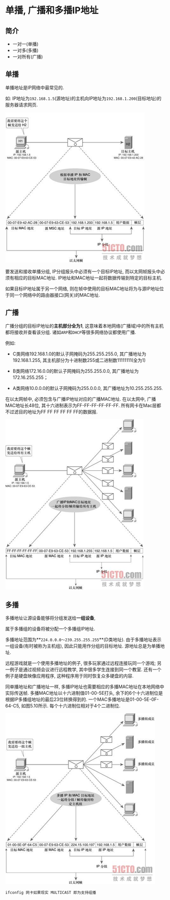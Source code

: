 # 单播, 广播和多播IP地址

## 简介

* 一对一(单播)
* 一对多(多播)
* 一对所有(广播)

## 单播

单播地址是IP网络中最常见的.

如: IP地址为`192.168.1.5`(源地址)的主机向IP地址为`192.168.1.200`(目标地址)的服务器请求网页.


![单播](./img/nettype_1.jpg)

要发送和接收单播分组, IP分组报头中必须有一个目标IP地址, 而以太网帧报头中必须有相应的目标MAC地址. IP地址和MAC地址一起将数据传输到特定的目标主机.

如果目标IP地址属于另一个网络, 则在帧中使用的目标MAC地址将为与源IP地址位于同一个网络中的路由器接口(网关)的MAC地址.

## 广播

广播分组的目标IP地址的**主机部分全为1**, 这意味着本地网络(广播域)中的所有主机都将接收并查看该分组. 诸如`ARP`和`DHCP`等很多网络协议都使用广播.

例如:

* C类网络192.168.1.0的默认子网掩码为255.255.255.0, 其广播地址为192.168.1.255, 其主机部分为十进制数255或二进制数11111111(全为1)

* B类网络172.16.0.0的默认子网掩码为255.255.0.0, 其广播地址为172.16.255.255；

* A类网络10.0.0.0的默认子网掩码为255.0.0.0, 其广播地址为10.255.255.255.

在以太网帧中, 必须包含与广播IP地址对应的广播MAC地址. 在以太网中, 广播MAC地址长48位, 其十六进制表示为FF-FF-FF-FF-FF-FF. 所有网卡在Mac层都不过滤目的地址为FF FF FF FF FF FF的数据报.

![广播](./img/nettype_2.jpg)

## 多播

多播地址让源设备能够将分组发送给**一组设备**, 

属于多播组的设备将被分配一个多播组IP地址.

多播地址范围为**`224.0.0.0～239.255.255.255`**(D类地址). 由于多播地址表示一组设备(有时被称为主机组), 因此只能用作分组的目标地址. 源地址总是为单播地址.

远程游戏就是一个使用多播地址的例子, 很多玩家通过远程连接玩同一个游戏; 另一例子是通过视频会议进行远程教学, 其中很多学生连接到同一个教室. 还有一个例子是硬盘映像应用程序, 这种程序用于同时恢复众多硬盘的内容.

同单播地址和广播地址一样, 多播IP地址也需要相应的多播MAC地址在本地网络中实际传送帧. 多播MAC地址以十六进制值01-00-5E打头, 余下的6个十六进制位是根据IP多播组地址的最后23位转换得到的. 一个MAC多播地址是01-00-5E-0F-64-C5, 如图5.10所示. 每个十六进制位相对于4个二进制位.

![多播](./img/nettype_3.jpg)

```
ifconfig 网卡如果现实 MULTICAST 即为支持组播
```


